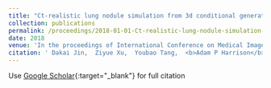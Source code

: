 ```yaml
---
title: "Ct-realistic lung nodule simulation from 3d conditional generative adversarial networks for robust lung segmentation"
collection: publications
permalink: /proceedings/2018-01-01-Ct-realistic-lung-nodule-simulation-from-3d-conditional-generative-adversarial-networks-for-robust-lung-segmentation
date: 2018
venue: 'In the proceedings of International Conference on Medical Image Computing and Computer-Assisted Intervention'
citation: ' Dakai Jin,  Ziyue Xu,  Youbao Tang,  <b>Adam P Harrison</b>,  Daniel J Mollura, &quot;Ct-realistic lung nodule simulation from 3d conditional generative adversarial networks for robust lung segmentation.&quot; In the proceedings of International Conference on Medical Image Computing and Computer-Assisted Intervention, 2018.'
---
```

Use [Google Scholar](https://scholar.google.com/scholar?q=Ct+realistic+lung+nodule+simulation+from+3d+conditional+generative+adversarial+networks+for+robust+lung+segmentation){:target="_blank"} for full citation